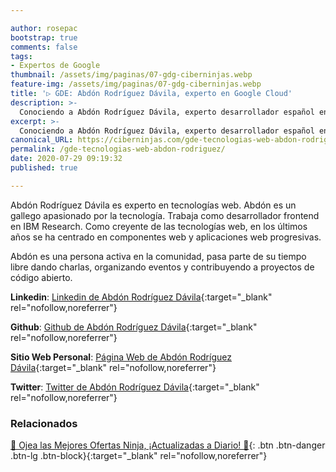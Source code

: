```yaml
---

author: rosepac
bootstrap: true
comments: false
tags:
- Expertos de Google
thumbnail: /assets/img/paginas/07-gdg-ciberninjas.webp
feature-img: /assets/img/paginas/07-gdg-ciberninjas.webp
title: '▷ GDE: Abdón Rodríguez Dávila, experto en Google Cloud'
description: >-
  Conociendo a Abdón Rodríguez Dávila, experto desarrollador español en la tecnología G Suite he incluido en el programa de Expertos de Desarrolladores de Google 2020.
excerpt: >-
  Conociendo a Abdón Rodríguez Dávila, experto desarrollador español en la tecnología G Suite he incluido en el programa de Expertos de Desarrolladores de Google 2020.
canonical_URL: https://ciberninjas.com/gde-tecnologias-web-abdon-rodriguez/
permalink: /gde-tecnologias-web-abdon-rodriguez/
date: 2020-07-29 09:19:32
published: true

---
```


Abdón Rodríguez Dávila es experto en tecnologías web. Abdón es un gallego apasionado por la tecnología. Trabaja como desarrollador frontend en IBM Research. Como creyente de las tecnologías web, en los últimos años se ha centrado en componentes web y aplicaciones web progresivas.

Abdón es una persona activa en la comunidad, pasa parte de su tiempo libre dando charlas, organizando eventos y contribuyendo a proyectos de código abierto.

**Linkedin**: [Linkedin de Abdón Rodríguez Dávila](https://www.linkedin.com/in/abdonrd){:target="_blank" rel="nofollow,noreferrer"}

**Github**: [Github de Abdón Rodríguez Dávila](https://github.com/abdonrd){:target="_blank" rel="nofollow,noreferrer"}

**Sitio Web Personal**: [Página Web de Abdón Rodríguez Dávila](https://abdonrd.com/){:target="_blank" rel="nofollow,noreferrer"}

**Twitter**: [Twitter de Abdón Rodríguez Dávila](https://twitter.com/abdonrd){:target="_blank" rel="nofollow,noreferrer"}
<!-- https://developers.google.com/community/experts/directory/profile/profile-carlos_sanchez -->

### **Relacionados** <!-- omit in toc -->

[🎁 Ojea las Mejores Ofertas Ninja, ¡Actualizadas a Diario! 🛒](https://www.amazon.es/shop/cibercursos "Los Mejores Chollos de Amazon, Ofertas Flash, Black Monday y Amazon Prime Day"){: .btn .btn-danger .btn-lg .btn-block}{:target="_blank" rel="nofollow,noreferrer"}